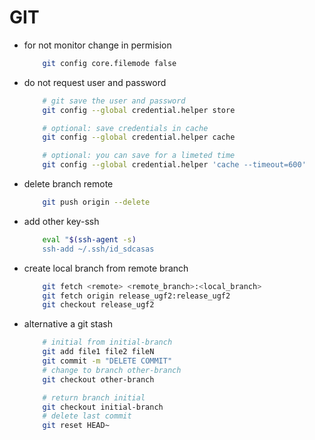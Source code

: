 GIT
===

* for not monitor change in permision
    ```bash
        git config core.filemode false
    ```

* do not request user and password 

    ```bash
        # git save the user and password 
        git config --global credential.helper store

        # optional: save credentials in cache 
        git config --global credential.helper cache

        # optional: you can save for a limeted time
        git config --global credential.helper 'cache --timeout=600'
    ```

* delete branch remote
    ```bash
        git push origin --delete
    ```

* add other key-ssh

    ```bash
        eval "$(ssh-agent -s)
        ssh-add ~/.ssh/id_sdcasas
    ```

* create local branch from remote branch

    ```bash
        git fetch <remote> <remote_branch>:<local_branch>
        git fetch origin release_ugf2:release_ugf2
        git checkout release_ugf2
    ```

* alternative a git stash

    ```bash
        # initial from initial-branch
        git add file1 file2 fileN
        git commit -m "DELETE COMMIT"
        # change to branch other-branch
        git checkout other-branch

        # return branch initial
        git checkout initial-branch
        # delete last commit
        git reset HEAD~
    ```